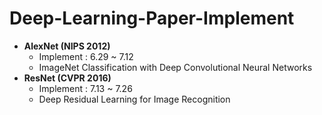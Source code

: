 # Deep-Learning-Paper-Implement

- **AlexNet (NIPS 2012)**
  - Implement : 6.29 ~ 7.12
  - ImageNet Classification with Deep Convolutional Neural Networks
- **ResNet (CVPR 2016)**
  - Implement : 7.13 ~ 7.26
  - Deep Residual Learning for Image Recognition
